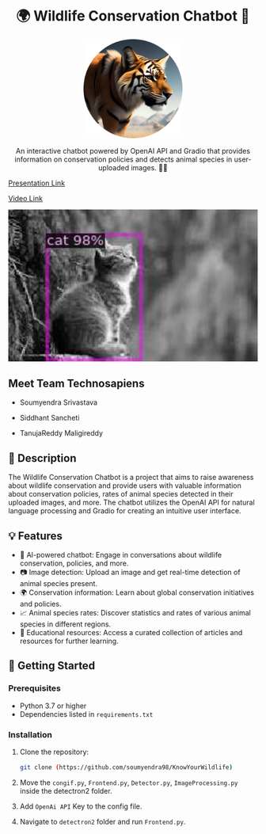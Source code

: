 <h1 align="center">
🌍 Wildlife Conservation Chatbot 🦁
</h1>

<p align="center">
  <img src="https://github.com/soumyendra98/KnowYourWildlife/blob/main/images/tiger.png" alt="Project Logo" width="200">
</p>

<p align="center">
  An interactive chatbot powered by OpenAI API and Gradio that provides information on conservation policies and detects animal species in user-uploaded images. 🌿📸
</p>

 [Presentation Link](https://prezi.com/view/cmrCe3B9D5bWB01aMlWw/)
 
 [Video Link](https://drive.google.com/drive/folders/1eG6Mj2irT4zkO2Ap9fzOrZIQL8D9Brur?usp=sharing)

<p align="center">
  <img src="https://github.com/soumyendra98/KnowYourWildlife/blob/main/images/output.jpg" alt="Project Screenshot" width="600">
</p>

## Meet Team Technosapiens

 - Soumyendra Srivastava 		       
 
 - Siddhant Sancheti 
 
 - TanujaReddy Maligireddy


## 📝 Description

The Wildlife Conservation Chatbot is a project that aims to raise awareness about wildlife conservation and provide users with valuable information about conservation policies, rates of animal species detected in their uploaded images, and more. The chatbot utilizes the OpenAI API for natural language processing and Gradio for creating an intuitive user interface.

## 💡 Features

- 🤖 AI-powered chatbot: Engage in conversations about wildlife conservation, policies, and more.
- 📷 Image detection: Upload an image and get real-time detection of animal species present.
- 🌍 Conservation information: Learn about global conservation initiatives and policies.
- 📈 Animal species rates: Discover statistics and rates of various animal species in different regions.
- 🌿 Educational resources: Access a curated collection of articles and resources for further learning.

## 🚀 Getting Started

### Prerequisites

- Python 3.7 or higher
- Dependencies listed in `requirements.txt`

### Installation

1. Clone the repository:

   ```bash
   git clone (https://github.com/soumyendra98/KnowYourWildlife)


2. Move the `congif.py`, `Frontend.py`, `Detector.py`, `ImageProcessing.py` inside the detectron2 folder.

3. Add `OpenAi API` Key to the config file.

4. Navigate to `detectron2` folder and run `Frontend.py`.

